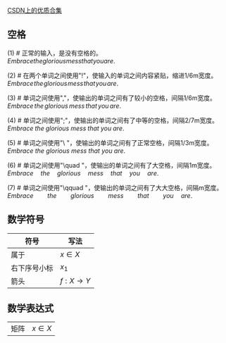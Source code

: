 [CSDN上的优质合集](https://blog.csdn.net/Jinyindao243052/article/details/125386511)
## 空格
(1) # 正常的输入，是没有空格的。  
$Embrace the glorious mess that you are.$

(2) # 在两个单词之间使用"\!"，使输入的单词之间内容紧贴，缩进1/6m宽度。
$Embrace\!the\!glorious\!mess\!that\!you\!are.$

(3) # 单词之间使用"\,"，使输出的单词之间有了较小的空格，间隔1/6m宽度。
$Embrace\,the\,glorious\,mess\,that\,you\,are.$

(4) # 单词之间使用"\;"，使输出的单词之间有了中等的空格，间隔2/7m宽度。
$Embrace\;the\;glorious\;mess\;that\;you\;are.$

(5) # 单词之间使用"\ "，使输出的单词之间有了正常空格，间隔1/3m宽度。
$Embrace\ the\ glorious\ mess\ that\ you\ are.$

(6) # 单词之间使用"\quad "，使输出的单词之间有了大空格，间隔1m宽度。
$Embrace\quad the\quad glorious\quad mess\quad that\quad you\quad are.$

(7) # 单词之间使用"\qquad "，使输出的单词之间有了大大空格，间隔m宽度。
$Embrace\qquad the\qquad glorious\qquad mess\qquad that\qquad you\quad are.$


## 数学符号
| 符号         | 写法               |
| ------------ | ------------------ |
| 属于         | $x\in X$           |
| 右下序号小标 | $x_1$              |
| 箭头         | $f:X\rightarrow Y$ |



## 数学表达式
|          |                |
| ------------ | ------------------ |
| 矩阵         | $x\in X$           |
